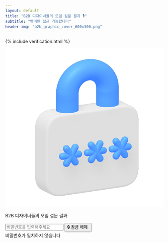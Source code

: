```yaml
---
layout: default
title: "B2B 디자이너들의 모임 설문 결과 🎙"
subtitle: "멤버만 접근 가능합니다"
header-img: "b2b_graphic_cover_600x300.png"
---
```

{% include verification.html %}
<script>
    window.addEventListener('DOMContentLoaded', (event) => {
        document.getElementById('c-header').remove();
        document.getElementById('c-footer').remove();
    });
</script>
<div class="o-wrapper">
    <div class="o-grid">
        <div class="m-center">
            <img src="./lock-left.png" class="survey-image">
            <p class="survey-title">B2B 디자이너들의 모임 설문 결과</p>
            <input id="passwordInput" name="passwordInput" placeholder="비밀번호를 입력해주세요" type="password">
            <input type="button" id="passwordSubmit" value="🔒 잠금 해제 " onclick="verification('https://datastudio.google.com/embed/reporting/d841c401-2c43-4fa4-80d9-9203489d6d88/page/kazdC')">
        </div>
    </div>
</div>
<div id="snackbar-bottom">비밀번호가 일치하지 않습니다</div>